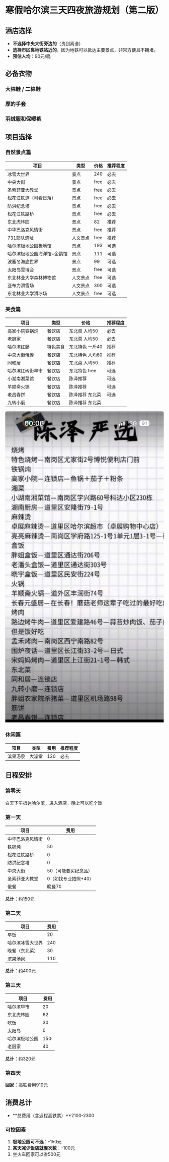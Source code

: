 # 寒假哈尔滨三天四夜旅游规划（第二版）

## 酒店选择
- **不选择中央大街旁边的**（贵到离谱）
- **选择市区离地铁站近的**，因为地铁可以抵达主要景点，非常方便且不拥堵。
- **预估人均**：90元/晚



## 必备衣物

### 大棉鞋 / 二棉鞋

### 厚的手套

### 羽绒服和保暖裤



## 项目选择

### 自然景点篇

| 项目                        | 类型     | 价格 | 推荐程度 |
| --------------------------- | -------- | ---- | -------- |
| 冰雪大世界                  | 景点     | 240  | 必去     |
| 中央大街                    | 景点     | free | 必去     |
| 圣索菲亚大教堂              | 景点     | free | 必去     |
| 松花江铁道（可看日落）      | 景点     | free | 必去     |
| 防洪纪念塔                  | 景点     | free | 必去     |
| 松花江铁路桥                | 景点     | free | 必去     |
| 东北虎林园                  | 景点     | 82   | 推荐     |
| 中华巴洛克风情街            | 景点     | free | 推荐     |
| 731部队遗址                 | 人文景点 | free | 推荐     |
| 哈尔滨极地公园极地馆        | 景点     | 193  | 可选     |
| 哈尔滨极地公园海洋馆+企鹅馆 | 景点     | 111  | 可选     |
| 波塞冬海底世界              | 景点     | 99   | 可选     |
| 太阳岛雪博会                | 景点     | free | 可选     |
| 东北林业大学森林博物馆      | 人文景点 | free | 可选     |
| 亚布力滑雪场                | 人文景点 | 300  | 可选     |
| 东北林业大学滑冰场          | 人文景点 | free | 可选     |

### 美食篇

| 项目             | 类型     | 价格              | 推荐程度 |
| ---------------- | -------- | ----------------- | -------- |
| 高家小院铁锅炖   | 餐饮店   | 东北菜 人均50     | 必去     |
| 老厨家           | 餐饮店   | 东北菜 人均50     | 必去     |
| 哈尔滨红肠       | 特色美食 | 东北特色 一斤40   | 推荐     |
| 中央大街俄餐     | 餐饮店   | 东北特色 人均60   | 推荐     |
| 同和居           | 餐饮店   | 东北菜 人均50     | 推荐     |
| 哈尔滨红砖街早市 | 餐饮店   | 东北特色 free     | 可选     |
| 小湖南湘菜馆     | 餐饮店   | 陈泽推荐          | 可选     |
| 羊顺斋火锅       | 餐饮店   | 陈泽推荐          | 可选     |
| 老昌春饼         | 餐饮店   | 陈泽推荐 东北菜   | 可选     |
| 九转小磨         | 餐饮店   | 陈泽推荐   东北菜 |          |

![image-20241217000813614](assets/image-20241217000813614.png)

### 休闲篇

| 项目     | 类型   | 费用 | 推荐程度 |
| -------- | ------ | ---- | -------- |
| 滨果汤泉 | 大澡堂 | 120  | 必去     |

## 日程安排

### 第零天

白天下午抵达哈尔滨，进入酒店，晚上可以吃个饭

### 第一天

| 项目             | 费用                 |
| ---------------- | -------------------- |
| 中华巴洛克风情街 | 0                    |
| 铁锅炖           | 50                   |
| 松花江铁路桥     | 0                    |
| 防洪纪念塔       | 0                    |
| 中央大街         | 50（可能要买纪念品） |
| 圣索菲亚大教堂   | 0（如找专业拍照+40） |
| 俄餐             | 晚餐70               |

**总计**：约150元

### 第二天

| 项目             | 费用 |
| ---------------- | ---- |
| 早饭             | 20   |
| 哈尔滨冰雪大世界 | 240  |
| 晚餐（东北菜）   | 30   |
| 滨果汤泉         | 110  |

**总计**：约400元

### 第三天

| 项目           | 费用 |
| -------------- | ---- |
| 哈尔滨早市     | 20   |
| 东北虎林园     | 82   |
| 吃饭           | 30   |
| 太阳岛         | 0    |
| 哈尔滨极地公园 | 150· |
| 老厨家         | 40   |

**总计**：约320元

### 第四天
**回家**：高铁费用910元

## 消费总计
- **总费用（含返程高铁票）**2100-2300

### 可控因素
1. **极地公园可不选**：-150元  
2. **某天减少饭店就餐次数**：-100元  
3. 坐火车回家可以省500元

